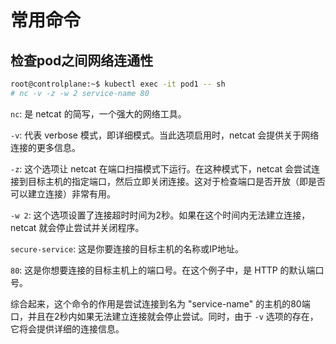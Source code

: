 
# 常用命令

## 检查pod之间网络连通性


```sh
root@controlplane:~$ kubectl exec -it pod1 -- sh
# nc -v -z -w 2 service-name 80
```

`nc`: 是 netcat 的简写，一个强大的网络工具。

`-v`: 代表 verbose 模式，即详细模式。当此选项启用时，netcat 会提供关于网络连接的更多信息。

`-z`: 这个选项让 netcat 在端口扫描模式下运行。在这种模式下，netcat 会尝试连接到目标主机的指定端口，然后立即关闭连接。这对于检查端口是否开放（即是否可以建立连接）非常有用。

`-w 2`: 这个选项设置了连接超时时间为2秒。如果在这个时间内无法建立连接，netcat 就会停止尝试并关闭程序。

`secure-service`: 这是你要连接的目标主机的名称或IP地址。

`80`: 这是你想要连接的目标主机上的端口号。在这个例子中，是 HTTP 的默认端口号。

综合起来，这个命令的作用是尝试连接到名为 "service-name" 的主机的80端口，并且在2秒内如果无法建立连接就会停止尝试。同时，由于 `-v` 选项的存在，它将会提供详细的连接信息。

